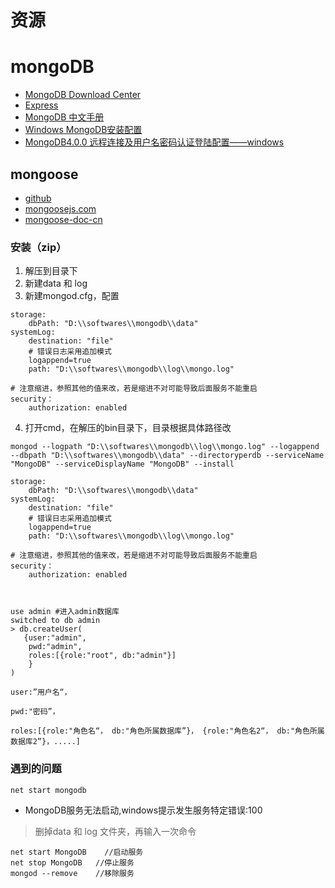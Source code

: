 # 资源

# mongoDB

- [MongoDB Download Center](https://www.mongodb.com/download-center/community)
- [Express](http://www.expressjs.com.cn/)
- [MongoDB 中文手册](http://www.mongodb.org.cn/manual/)
- [Windows MongoDB安装配置](https://www.cnblogs.com/shaosks/p/6589867.html)
- [MongoDB4.0.0 远程连接及用户名密码认证登陆配置——windows](https://blog.csdn.net/qq_26896281/article/details/81206492)

## mongoose

- [github](https://github.com/Automattic/mongoose/)
- [mongoosejs.com](https://mongoosejs.com/)
- [mongoose-doc-cn](https://cn.mongoosedoc.top/docs/)


### 安装（zip）


1. 解压到目录下
2. 新建data 和 log
3. 新建mongod.cfg，配置
```
storage:
    dbPath: "D:\\softwares\\mongodb\\data"
systemLog:
    destination: "file"
    # 错误日志采用追加模式
    logappend=true
    path: "D:\\softwares\\mongodb\\log\\mongo.log"

# 注意缩进，参照其他的值来改，若是缩进不对可能导致后面服务不能重启
security：
    authorization: enabled

```

4. 打开cmd，在解压的bin目录下，目录根据具体路径改
```
mongod --logpath "D:\\softwares\\mongodb\\log\\mongo.log" --logappend --dbpath "D:\\softwares\\mongodb\\data" --directoryperdb --serviceName "MongoDB" --serviceDisplayName "MongoDB" --install

```




```
storage:
    dbPath: "D:\\softwares\\mongodb\\data"
systemLog:
    destination: "file"
    # 错误日志采用追加模式
    logappend=true
    path: "D:\\softwares\\mongodb\\log\\mongo.log"

# 注意缩进，参照其他的值来改，若是缩进不对可能导致后面服务不能重启
security：
    authorization: enabled


```



```

use admin #进入admin数据库
switched to db admin
> db.createUser(
   {user:"admin",
    pwd:"admin",
    roles:[{role:"root", db:"admin"}]
    }
)

user:”用户名“，

pwd:"密码”，

roles:[{role:"角色名“， db:"角色所属数据库”}， {role:"角色名2“， db:"角色所属数据库2”}，.....]
```




### 遇到的问题

`net start mongodb`
- MongoDB服务无法启动,windows提示发生服务特定错误:100

> 删掉data 和 log 文件夹，再输入一次命令


```
net start MongoDB    //启动服务
net stop MongoDB   //停止服务
mongod --remove    //移除服务
```